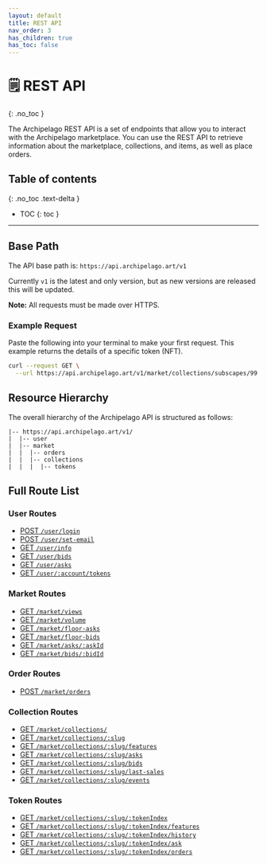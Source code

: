 ```yaml
---
layout: default
title: REST API
nav_order: 3
has_children: true
has_toc: false
---
```


# 🗒️ REST API
{: .no_toc }

The Archipelago REST API is a set of endpoints that allow you to interact with the Archipelago marketplace. You can use the REST API to retrieve information about the marketplace, collections, and items, as well as place orders.

## Table of contents
{: .no_toc .text-delta }
- TOC
{: toc }

---

## Base Path

The API base path is: `https://api.archipelago.art/v1`

Currently `v1` is the latest and only version, but as new versions are released this will be updated.

**Note:** All requests must be made over HTTPS.

### Example Request
Paste the following into your terminal to make your first request. This example returns the details of a specific token (NFT).

```bash
curl --request GET \
  --url https://api.archipelago.art/v1/market/collections/subscapes/99
```

## Resource Hierarchy

The overall hierarchy of the Archipelago API is structured as follows:

```
|-- https://api.archipelago.art/v1/
|  |-- user
|  |-- market
|  |  |-- orders
|  |  |-- collections
|  |  |  |-- tokens
```

## Full Route List

### User Routes

- [POST `/user/login`](user_routes.md#post-userlogin)
- [POST `/user/set-email`](user_routes.md#post-userset-email)
- [GET `/user/info`](user_routes.md#get-userinfo)
- [GET `/user/bids`](user_routes.md#get-userbids)
- [GET `/user/asks`](user_routes.md#get-userasks)
- [GET `/user/:account/tokens`](user_routes.md#get-useraccounttokens)

### Market Routes

- [GET `/market/views`](market_routes.md#get-marketviews)
- [GET `/market/volume`](market_routes.md#get-marketvolume)
- [GET `/market/floor-asks`](market_routes.md#get-marketfloor-asks)
- [GET `/market/floor-bids`](market_routes.md#get-marketfloor-bids)
- [GET `/market/asks/:askId`](market_routes.md#get-marketasksaskid)
- [GET `/market/bids/:bidId`](market_routes.md#get-marketbidsbidid)

### Order Routes

- [POST `/market/orders`](order_routes.md#post-marketorders)
  
### Collection Routes

- [GET `/market/collections/`](collection_routes.md#get-marketcollections)
- [GET `/market/collections/:slug`](collection_routes.md#get-marketcollectionsslug)
- [GET `/market/collections/:slug/features`](collection_routes.md#get-marketcollectionsslugfeatures)
- [GET `/market/collections/:slug/asks`](collection_routes.md#get-marketcollectionsslugasks)
- [GET `/market/collections/:slug/bids`](collection_routes.md#get-marketcollectionsslugbids)
- [GET `/market/collections/:slug/last-sales`](collection_routes.md#get-marketcollectionssluglast-sales)
- [GET `/market/collections/:slug/events`](collection_routes.md#get-marketcollectionsslugevents)

### Token Routes

- [GET `/market/collections/:slug/:tokenIndex`](token_routes.md#get-marketcollectionsslugtokenindex)
- [GET `/market/collections/:slug/:tokenIndex/features`](token_routes.md#get-marketcollectionsslugtokenindexfeatures)
- [GET `/market/collections/:slug/:tokenIndex/history`](token_routes.md#get-marketcollectionsslugtokenindexhistory)
- [GET `/market/collections/:slug/:tokenIndex/ask`](token_routes.md#get-marketcollectionsslugtokenindexask)
- [GET `/market/collections/:slug/:tokenIndex/orders`](token_routes.md#get-marketcollectionsslugtokenindexorders)
